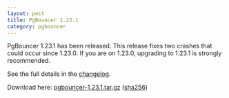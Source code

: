 ```yaml
---
layout: post
title: PgBouncer 1.23.1
category: pgbouncer
---
```


PgBouncer 1.23.1 has been released. This release fixes two crashes that could
occur since 1.23.0. If you are on 1.23.0, upgrading to 1.23.1 is strongly
recommended.

See the full details in the [changelog](/changelog.html#pgbouncer-123x).

Download here:
[pgbouncer-1.23.1.tar.gz](/downloads/files/1.23.1/pgbouncer-1.23.1.tar.gz)
([sha256](/downloads/files/1.23.1/pgbouncer-1.23.1.tar.gz.sha256))

